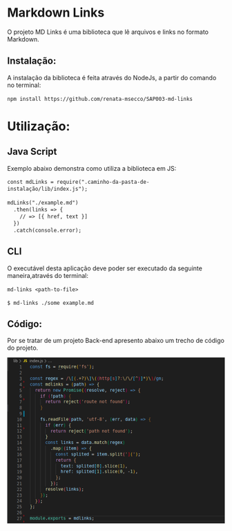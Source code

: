# Markdown Links

O projeto MD Links é uma biblioteca que lê arquivos e links no formato Markdown.



##  Instalação:

A instalação da biblioteca é feita através do NodeJs, a partir do comando no terminal:

`npm install https://github.com/renata-msecco/SAP003-md-links`

# Utilização:


## Java Script

Exemplo abaixo demonstra como utiliza a biblioteca em JS:

```
const mdLinks = require(".caminho-da-pasta-de-instalação/lib/index.js");

mdLinks("./example.md")
  .then(links => {
    // => [{ href, text }]
  })  
  .catch(console.error);
```

## CLI

O executável desta aplicação deve poder ser executado da seguinte maneira,através do terminal:

`md-links <path-to-file>` 

`$ md-links ./some example.md`

##  Código:

Por se tratar de um projeto Back-end apresento abaixo um trecho de código do projeto.

![Mdlinks](/image/Mdlinks.jpg)


